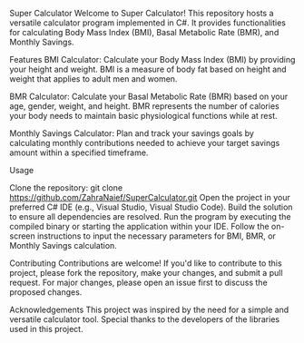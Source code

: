 Super Calculator
Welcome to Super Calculator! This repository hosts a versatile calculator program implemented in C#. 
It provides functionalities for calculating Body Mass Index (BMI), Basal Metabolic Rate (BMR), and Monthly Savings.

Features
BMI Calculator: Calculate your Body Mass Index (BMI) by providing your height and weight. 
BMI is a measure of body fat based on height and weight that applies to adult men and women.

BMR Calculator: Calculate your Basal Metabolic Rate (BMR) based on your age, gender, weight, and height. 
BMR represents the number of calories your body needs to maintain basic physiological functions while at rest.

Monthly Savings Calculator: Plan and track your savings goals by calculating monthly contributions needed to achieve your target savings amount within a specified timeframe.

Usage

Clone the repository: git clone https://github.com/ZahraNaief/SuperCalculator.git
Open the project in your preferred C# IDE (e.g., Visual Studio, Visual Studio Code).
Build the solution to ensure all dependencies are resolved.
Run the program by executing the compiled binary or starting the application within your IDE.
Follow the on-screen instructions to input the necessary parameters for BMI, BMR, or Monthly Savings calculation.

Contributing
Contributions are welcome! If you'd like to contribute to this project, please fork the repository, make your changes, and submit a pull request.
For major changes, please open an issue first to discuss the proposed changes.


Acknowledgements
This project was inspired by the need for a simple and versatile calculator tool. Special thanks to the developers of the libraries used in this project.
